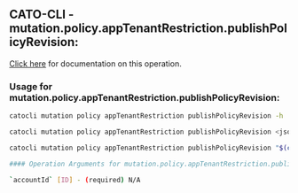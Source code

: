 
## CATO-CLI - mutation.policy.appTenantRestriction.publishPolicyRevision:
[Click here](https://api.catonetworks.com/documentation/#mutation-mutation.policy.appTenantRestriction.publishPolicyRevision) for documentation on this operation.

### Usage for mutation.policy.appTenantRestriction.publishPolicyRevision:

```bash
catocli mutation policy appTenantRestriction publishPolicyRevision -h

catocli mutation policy appTenantRestriction publishPolicyRevision <json>

catocli mutation policy appTenantRestriction publishPolicyRevision "$(cat < mutation.policy.appTenantRestriction.publishPolicyRevision.json)"

#### Operation Arguments for mutation.policy.appTenantRestriction.publishPolicyRevision ####

`accountId` [ID] - (required) N/A    
